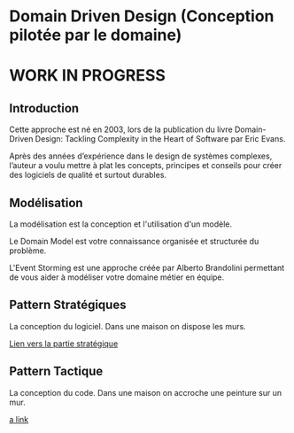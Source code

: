# Domain Driven Design (Conception pilotée par le domaine)

# WORK IN PROGRESS

## Introduction

Cette approche est né en 2003, lors de la publication du livre Domain-Driven Design: Tackling Complexity in the Heart of Software par Eric Evans.

Après des années d’expérience dans le design de systèmes complexes, l’auteur a voulu mettre à plat les concepts, principes et conseils pour créer des logiciels de qualité et surtout durables.


## Modélisation

La modélisation est la conception et l'utilisation d'un modèle. 

Le Domain Model est votre connaissance organisée et structurée du problème.

L'Event Storming est une approche créée par Alberto Brandolini permettant de vous aider à modéliser votre domaine métier en équipe.

## Pattern Stratégiques

La conception du logiciel. Dans une maison on dispose les murs.

[Lien vers la partie stratégique](resources/strategic.md)


## Pattern Tactique

La conception du code. Dans une maison on accroche une peinture sur un mur.

[a link](https://github.com/tanguybernard/my-awsome-ddd/main/resources/tactic.md)
